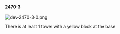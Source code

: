 #### 2470-3
![dev-2470-3-0.png](https://github.com/lil-lab/nlvr/raw/master/nlvr/dev/images/5/dev-2470-3-0.png "dev-2470-3-0.png")

There is at least 1 tower with a yellow block at the base